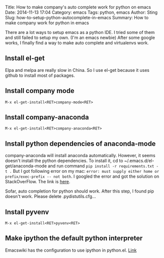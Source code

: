 Title: How to make company's auto complete work for python on emacs
Date: 2014-11-13 17:04
Category: emacs
Tags: python, emacs
Author: Sting
Slug: how-to-setup-python-autocomplete-in-emacs
Summary: How to make company work for python in emacs

There are a lot ways to setup emacs as a python IDE. I tried some of them and still failed to setup my own. (I'm an emacs newbie) After some google works, I finally find a way to make auto complete and virtualenvs work.
## Install el-get

Elpa and melpa are really slow in China. So I use el-get because it uses github to install most of packages.
## Install company mode

`M-x el-get-install<RET>company-mode<RET>`
## Install company-anaconda

`M-x el-get-install<RET>company-anaconda<RET>`

## Install python dependencies of anaconda-mode

company-anaconda will install anaconda automatically. However, it seems doesn't install the python dependencies. To install it, cd to ~/.emacs.d/el-get/anaconda-mode and run command `pip install -r requirements.txt -t .` But I got following error on my mac: `error: must supply either home or prefix/exec-prefix -- not both`. I googled the error and got the solution on StackOverFlow. The link is [here](http://stackoverflow.com/questions/24257803/distutilsoptionerror-must-supply-either-home-or-prefix-exec-prefix-not-both).

Sofar, auto completion for python should work.
After this step, I found pip doesn't work. Please delete .pydistutils.cfg...

## Install pyvenv

`M-x el-get-install<RET>pyvenv<RET>`

## Make ipython the default python interpreter

Emacswiki has the configuration to use ipython in python.el. [Link](http://www.emacswiki.org/PythonProgrammingInEmacs)

